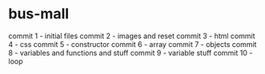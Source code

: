 # bus-mall

commit 1 - initial files
commit 2 - images and reset
commit 3 - html
commit 4 - css
commit 5 - constructor
commit 6 - array
commit 7 - objects
commit 8 - variables and functions and stuff
commit 9 - variable stuff
commit 10 - loop